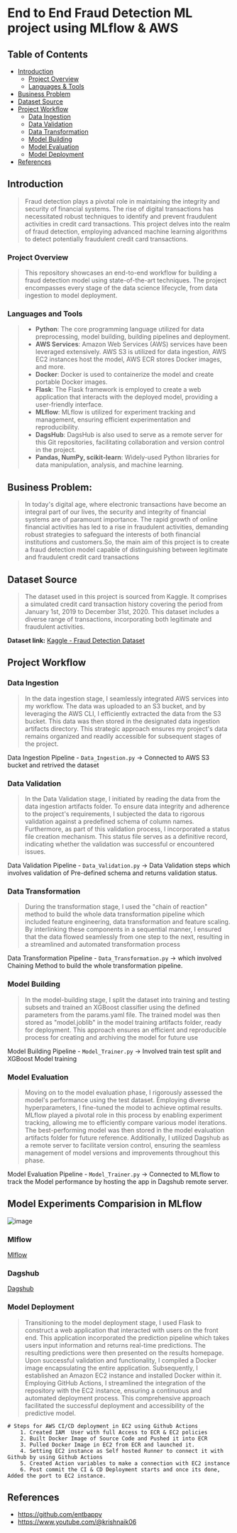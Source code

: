 # End to End Fraud Detection ML project using MLflow & AWS

## Table of Contents
- [Introduction](#introduction)
    - [Project Overview](#project-overview)
    - [Languages & Tools](#languages-and-tools)
- [Business Problem](#business-problem)
- [Dataset Source](#dataset-source)
- [Project Workflow](#project-workflow)
  - [Data Ingestion](#data-ingestion)
  - [Data Validation](#data-validation)
  - [Data Transformation](#data-transformation)
  - [Model Building](#model-building)
  - [Model Evaluation](#model-evaluation)
  - [Model Deployment](#model-deployment)
- [References](#references)


## Introduction
> Fraud detection plays a pivotal role in maintaining the integrity and security of financial systems. The rise of digital transactions has necessitated robust techniques to identify and prevent fraudulent activities in credit card transactions. This project delves into the realm of fraud detection, employing advanced machine learning algorithms to detect potentially fraudulent credit card transactions.

### Project Overview
> This repository showcases an end-to-end workflow for building a fraud detection model using state-of-the-art techniques. The project encompasses every stage of the data science lifecycle, from data ingestion to model deployment.

### Languages and Tools
 > - **Python**: The core programming language utilized for data preprocessing, model building, building pipelines and deployment.
 > - **AWS Services**: Amazon Web Services (AWS) services have been leveraged extensively. AWS S3 is utilized for data ingestion, AWS EC2 instances host the model, AWS ECR stores Docker images, and more.
 > - **Docker**: Docker is used to containerize the model and create portable Docker images.
 > - **Flask**: The Flask framework is employed to create a web application that interacts with the deployed model, providing a user-friendly interface.
 > - **MLflow**: MLflow is utilized for experiment tracking and management, ensuring efficient experimentation and reproducibility.
 > - **DagsHub**: DagsHub is also used to serve as a remote server for this Git repositories, facilitating collaboration and version control in the project.
 > - **Pandas, NumPy, scikit-learn**: Widely-used Python libraries for data manipulation, analysis, and machine learning.


## Business Problem:

> In today's digital age, where electronic transactions have become an integral part of our lives, the security and integrity of financial systems are of paramount importance. The rapid growth of online financial activities has led to a rise in fraudulent activities, demanding robust strategies to safeguard the interests of both financial institutions and customers.So, the main aim of this project is to create a fraud detection model capable of distinguishing between legitimate and fraudulent credit card transactions

## Dataset Source
> The dataset used in this project is sourced from Kaggle. It comprises a simulated credit card transaction history covering the period from January 1st, 2019 to December 31st, 2020. This dataset includes a diverse range of transactions, incorporating both legitimate and fraudulent activities.

**Dataset link:** [Kaggle - Fraud Detection Dataset](https://www.kaggle.com/datasets/kartik2112/fraud-detection)



## Project Workflow

### Data Ingestion
> In the data ingestion stage, I seamlessly integrated AWS services into my workflow. The data was uploaded to an S3 bucket, and by leveraging the AWS CLI, I efficiently extracted the data from the S3 bucket. This data was then stored in the designated data ingestion artifacts directory. This strategic approach ensures my project's data remains organized and readily accessible for subsequent stages of the project.

Data Ingestion Pipeline - `Data_Ingestion.py` -> Connected to AWS S3 bucket and retrived the dataset

### Data Validation
> In the Data Validation stage, I initiated by reading the data from the data ingestion artifacts folder. To ensure data integrity and adherence to the project's requirements, I subjected the data to rigorous validation against a predefined schema of column names. Furthermore, as part of this validation process, I incorporated a status file creation mechanism. This status file serves as a definitive record, indicating whether the validation was successful or encountered issues.

Data Validation Pipeline - `Data_Validation.py` -> Data Validation steps which involves validation of Pre-defined schema and returns validation status.

### Data Transformation
> During the transformation stage, I used the "chain of reaction" method to build the whole data transformation pipeline which included feature engineering, data transformation and feature scaling. By interlinking these components in a sequential manner, I ensured that the data flowed seamlessly from one step to the next, resulting in a streamlined and automated transformation process

Data Transformation Pipeline - `Data_Transformation.py` -> which involved Chaining Method to build the whole transformation pipeline.

### Model Building
> In the model-building stage, I split the dataset into training and testing subsets and trained an XGBoost classifier using the defined parameters from the params.yaml file. The trained model was then stored as "model.joblib" in the model training artifacts folder, ready for deployment. This approach ensures an efficient and reproducible process for creating and archiving the model for future use

Model Building Pipeline - `Model_Trainer.py` -> Involved train test split and XGBoost Model training

### Model Evaluation
> Moving on to the model evaluation phase, I rigorously assessed the model's performance using the test dataset. Employing diverse hyperparameters, I fine-tuned the model to achieve optimal results. MLflow played a pivotal role in this process by enabling experiment tracking, allowing me to efficiently compare various model iterations. The best-performing model was then stored in the model evaluation artifacts folder for future reference. Additionally, I utilized Dagshub as a remote server to facilitate version control, ensuring the seamless management of model versions and improvements throughout this phase.

Model Evaluation Pipeline - `Model_Trainer.py` -> Connected to MLflow to track the Model performance by hosting the app in Dagshub remote server. 

## Model Experiments Comparision in MLflow

![image](https://github.com/pavannagula/Fraud-Detection-E2E-ML-project-using-MLflow/assets/39379433/1a77085d-29a2-46b4-8f68-1a2e46bfdde8)


### Mlflow
[Mlflow](https://mlflow.org/docs/latest/index.html)

### Dagshub
[Dagshub](https://dagshub.com/)

### Model Deployment
> Transitioning to the model deployment stage, I used Flask to construct a web application that interacted with users on the front end. This application incorporated the prediction pipeline which takes users input information and returns real-time predictions. The resulting predictions were then presented on the results homepage. Upon successful validation and functionality, I compiled a Docker image encapsulating the entire application. Subsequently, I established an Amazon EC2 instance and installed Docker within it. Employing GitHub Actions, I streamlined the integration of the repository with the EC2 instance, ensuring a continuous and automated deployment process. This comprehensive approach facilitated the successful deployment and accessibility of the predictive model.

    # Steps for AWS CI/CD deployment in EC2 using Github Actions
        1. Created IAM  User with full Access to ECR & EC2 policies
        2. Built Docker Image of Source Code and Pushed it into ECR
        3. Pulled Docker Image in EC2 from ECR and launched it. 
        4. Setting EC2 instance as Self hosted Runner to connect it with Github by using Github Actions
        5. Created Action variables to make a connection with EC2 instance
        6. Post commit the CI & CD Deployment starts and once its done, Added the port to EC2 instance.

## References
- https://github.com/entbappy
- https://www.youtube.com/@krishnaik06
